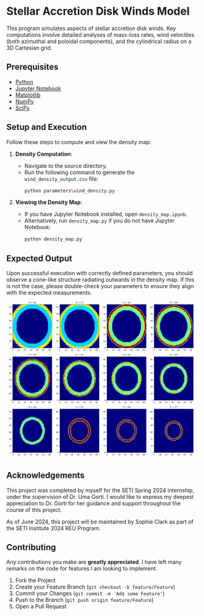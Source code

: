 # Stellar Accretion Disk Winds Model

This program simulates aspects of stellar accretion disk winds. Key computations involve detailed analyses of mass-loss rates, wind velocities (both azimuthal and poloidal components), and the cylindrical radius on a 3D Cartesian grid. 
 

## Prerequisites

- [Python](https://www.python.org/)
- [Jupyter Notebook](https://jupyter.org/install)
- [Matplotlib](https://matplotlib.org/stable/users/installing.html)
- [NumPy](https://numpy.org/install/)
- [SciPy](https://www.scipy.org/install.html)

## Setup and Execution

Follow these steps to compute and view the density map:

1. **Density Computation**:
   - Navigate to the source directory.
   - Run the following command to generate the `wind_density_output.csv` file:
     ```bash
     python parameters\wind_density.py
     ```

2. **Viewing the Density Map**:
   - If you have Jupyter Notebook installed, open `density_map.ipynb`.
   - Alternatively, run `density_map.py` if you do not have Jupyter Notebook:
     ```bash
     python density_map.py
     ```

## Expected Output

Upon successful execution with correctly defined parameters, you should observe a cone-like structure radiating outwards in the density map. If this is not the case, please double-check your parameters to ensure they align with the expected measurements.

![Density Map Output](example.png)

## Acknowledgements

This project was completed by myself for the SETI Spring 2024 internship, under the supervision of Dr. Uma Gorti. 
I would like to express my deepest appreciation to Dr. Gorti for her guidance and support throughout the 
course of this project. 

As of June 2024, this project will be maintained by Sophie Clark as part of the SETI Institute 2024 REU Program. 

## Contributing

Any contributions you make are **greatly appreciated**. I have left many remarks on the code
for features I am looking to implement. 

1. Fork the Project
2. Create your Feature Branch (`git checkout -b feature/Feature`)
3. Commit your Changes (`git commit -m 'Add some Feature'`)
4. Push to the Branch (`git push origin feature/Feature`)
5. Open a Pull Request

